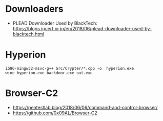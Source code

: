 # Downloaders
 - PLEAD Downloader Used by BlackTech: https://blogs.jpcert.or.jp/en/2018/06/plead-downloader-used-by-blacktech.html

# Hyperion
```
i586-mingw32-msvc-g++ Src/Crypter/*.cpp -o  hyperion.exe
wine hyperion.exe backdoor.exe out.exe
```

# Browser-C2
- https://pentestlab.blog/2018/06/06/command-and-control-browser/
- https://github.com/0x09AL/Browser-C2
